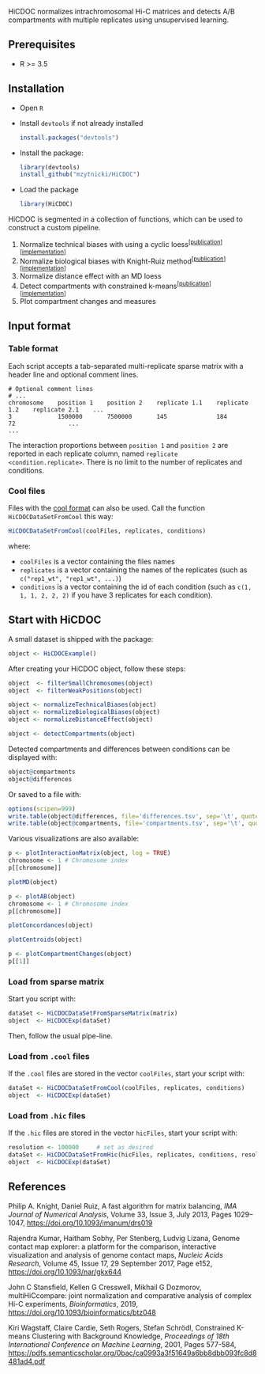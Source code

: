 HiCDOC normalizes intrachromosomal Hi-C matrices and detects A/B compartments
with multiple replicates using unsupervised learning.

## Prerequisites

- R >= 3.5

## Installation

- Open `R`
- Install `devtools` if not already installed

    ```R
    install.packages("devtools")
    ```

- Install the package:

    ```R
    library(devtools)
    install_github("mzytnicki/HiCDOC")
     ```

- Load the package

    ```R
    library(HiCDOC)
    ```


HiCDOC is segmented in a collection of functions, which can be used to construct a
custom pipeline.

1. Normalize technical biases with using a cyclic loess<sup>[[publication][multihiccompare-publication]][[implementation][cyclic-loess-implementation]]</sup>
2. Normalize biological biases with Knight-Ruiz method<sup>[[publication][knight-ruiz-publication]][[implementation][knight-ruiz-implementation]]</sup>
3. Normalize distance effect with an MD loess
4. Detect compartments with constrained k-means<sup>[[publication][constrained-k-means-publication]][[implementation][constrained-k-means-implementation]]</sup>
5. Plot compartment changes and measures

## Input format

### Table format

Each script accepts a tab-separated multi-replicate sparse matrix with a header
line and optional comment lines.

    # Optional comment lines
    # ...
    chromosome    position 1    position 2    replicate 1.1    replicate 1.2    replicate 2.1    ...
    3             1500000       7500000       145              184              72               ...
    ...

The interaction proportions between `position 1` and `position 2` are reported
in each replicate column, named `replicate <condition.replicate>`. There is no
limit to the number of replicates and conditions.

### Cool files

Files with the [cool format](https://github.com/mirnylab/cooler/) can also be used.
Call the function `HiCDOCDataSetFromCool` this way:

```R
HiCDOCDataSetFromCool(coolFiles, replicates, conditions)
```

where:

 - `coolFiles` is a vector containing the files names
 - `replicates` is a vector containing the names of the replicates (such as `c("rep1_wt", "rep1_wt", ...)`)
 - `conditions` is a vector containing the id of each condition (such as `c(1, 1, 1, 2, 2, 2)` if you have 3 replicates for each condition).


## Start with HiCDOC

A small dataset is shipped with the package:

```R
object <- HiCDOCExample()
```

After creating your HiCDOC object, follow these steps:

```R
object  <- filterSmallChromosomes(object)
object  <- filterWeakPositions(object)

object <- normalizeTechnicalBiases(object)
object <- normalizeBiologicalBiases(object)
object <- normalizeDistanceEffect(object)

object <- detectCompartments(object)
```

Detected compartments and differences between conditions can be displayed with:

```R
object@compartments
object@differences
```

Or saved to a file with:

```R
options(scipen=999)
write.table(object@differences, file='differences.tsv', sep='\t', quote=FALSE)
write.table(object@compartments, file='compartments.tsv', sep='\t', quote=FALSE)
```

Various visualizations are also available:

```R
p <- plotInteractionMatrix(object, log = TRUE)
chromosome <- 1 # Chromosome index
p[[chromosome]]

plotMD(object)

p <- plotAB(object)
chromosome <- 1 # Chromosome index
p[[chromosome]]

plotConcordances(object)

plotCentroids(object)

p <- plotCompartmentChanges(object)
p[[1]]
```

### Load from sparse matrix

Start you script with:
```R
dataSet <- HiCDOCDataSetFromSparseMatrix(matrix)
object  <- HiCDOCExp(dataSet)
```
Then, follow the usual pipe-line.


### Load from `.cool` files

If the `.cool` files are stored in the vector `coolFiles`, start your script
with:
```R
dataSet <- HiCDOCDataSetFromCool(coolFiles, replicates, conditions)
object  <- HiCDOCExp(dataSet)
```

### Load from `.hic` files

If the `.hic` files are stored in the vector `hicFiles`, start your script with:
```R
resolution <- 100000     # set as desired
dataSet <- HiCDOCDataSetFromHic(hicFiles, replicates, conditions, resolution)
object  <- HiCDOCExp(dataSet)
```

## References

Philip A. Knight, Daniel Ruiz, A fast algorithm for matrix balancing, _IMA
Journal of Numerical Analysis_, Volume 33, Issue 3, July 2013, Pages 1029–1047,
https://doi.org/10.1093/imanum/drs019

Rajendra Kumar, Haitham Sobhy, Per Stenberg, Ludvig Lizana, Genome contact map
explorer: a platform for the comparison, interactive visualization and analysis
of genome contact maps, _Nucleic Acids Research_, Volume 45, Issue 17, 29
September 2017, Page e152, https://doi.org/10.1093/nar/gkx644

John C Stansfield, Kellen G Cresswell, Mikhail G Dozmorov, multiHiCcompare:
joint normalization and comparative analysis of complex Hi-C experiments,
_Bioinformatics_, 2019, https://doi.org/10.1093/bioinformatics/btz048

Kiri Wagstaff, Claire Cardie, Seth Rogers, Stefan Schrödl, Constrained K-means
Clustering with Background Knowledge, _Proceedings of 18th International
Conference on Machine Learning_, 2001, Pages 577-584,
https://pdfs.semanticscholar.org/0bac/ca0993a3f51649a6bb8dbb093fc8d8481ad4.pdf

[multihiccompare-publication]: https://doi.org/10.1093/bioinformatics/btz048
[multihiccompare-installation]: https://bioconductor.org/packages/release/bioc/html/multiHiCcompare.html
[gcmapexplorer-publication]: https://doi.org/10.1093/nar/gkx644
[gcmapexplorer-installation]: https://gcmapexplorer.readthedocs.io/en/latest/install.html
[orca-installation]: https://github.com/plotly/orca#installation
[cyclic-loess-implementation]: https://bioconductor.org/packages/release/bioc/vignettes/multiHiCcompare/inst/doc/multiHiCcompare.html#cyclic-loess-normalization
[knight-ruiz-publication]: https://doi.org/10.1093/imanum/drs019
[knight-ruiz-implementation]: https://gcmapexplorer.readthedocs.io/en/latest/commands/normKR.html
[rnr-implementation]: https://scikit-learn.org/stable/modules/generated/sklearn.neighbors.RadiusNeighborsRegressor.html
[interaction-mean-implementation]: https://gcmapexplorer.readthedocs.io/en/latest/commands/normMCFS.html
[constrained-k-means-publication]: https://pdfs.semanticscholar.org/0bac/ca0993a3f51649a6bb8dbb093fc8d8481ad4.pdf
[constrained-k-means-implementation]: https://github.com/Behrouz-Babaki/COP-Kmeans
[silhouette-implementation]: https://scikit-learn.org/stable/modules/generated/sklearn.metrics.silhouette_samples.html
